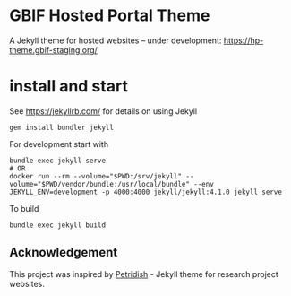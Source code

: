 # GBIF Hosted Portal Theme

A Jekyll theme for hosted websites – under development: https://hp-theme.gbif-staging.org/

# install and start
See https://jekyllrb.com/ for details on using Jekyll

```
gem install bundler jekyll
```

For development start with
```
bundle exec jekyll serve
# OR
docker run --rm --volume="$PWD:/srv/jekyll" --volume="$PWD/vendor/bundle:/usr/local/bundle" --env JEKYLL_ENV=development -p 4000:4000 jekyll/jekyll:4.1.0 jekyll serve
```

To build
```
bundle exec jekyll build
```

## Acknowledgement
This project was inspired by [Petridish](https://github.com/peterdesmet/petridish) - Jekyll theme for research project websites.
